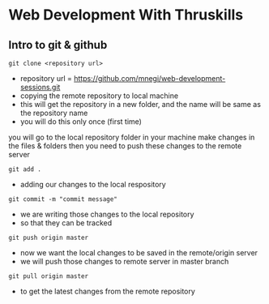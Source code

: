 # Web Development With Thruskills

## Intro to git & github

```git clone <repository url>```

* repository url = https://github.com/mnegi/web-development-sessions.git
* copying the remote repository to local machine
* this will get the repository in a new folder, and the name will be same as the repository name
* you will do this only once (first time)

you will go to the local repository folder in your machine
make changes in the files & folders
then you need to push these changes to the remote server

```git add .```
* adding our changes to the local respository

```git commit -m "commit message"```
* we are writing those changes to the local repository
* so that they can be tracked

```git push origin master```
* now we want the local changes to be saved in the remote/origin server
* we will push those changes to remote server in master branch

```git pull origin master```
* to get the latest changes from the remote repository